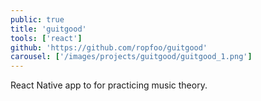 ```yaml
---
public: true
title: 'guitgood'
tools: ['react']
github: 'https://github.com/ropfoo/guitgood'
carousel: ['/images/projects/guitgood/guitgood_1.png']
---
```


React Native app to for practicing music theory.
